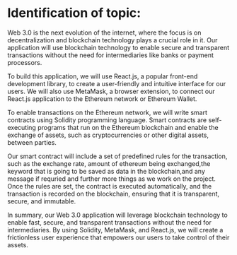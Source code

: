 # Identification of topic:

Web 3.0 is the next evolution of the internet, where the focus is on decentralization and blockchain technology plays a crucial role in it. Our application will use blockchain technology to enable secure and transparent transactions without the need for intermediaries like banks or payment processors.

To build this application, we will use React.js, a popular front-end development library, to create a user-friendly and intuitive interface for our users. We will also use MetaMask, a browser extension, to connect our React.js application to the Ethereum network or Ethereum Wallet.

To enable transactions on the Ethereum network, we will write smart contracts using Solidity programming language. Smart contracts are self-executing programs that run on the Ethereum blockchain and enable the exchange of assets, such as cryptocurrencies or other digital assets, between parties.

Our smart contract will include a set of predefined rules for the transaction, such as the exchange rate, amount of ethereum being exchanged,the keyword that is going to be saved as data in the blockchain,and any message if requried and further more things as we work on the project. Once the rules are set, the contract is executed automatically, and the transaction is recorded on the blockchain, ensuring that it is transparent, secure, and immutable.

In summary, our Web 3.0 application will leverage blockchain technology to enable fast, secure, and transparent transactions without the need for intermediaries. By using Solidity, MetaMask, and React.js, we will create a frictionless user experience that empowers our users to take control of their assets.
